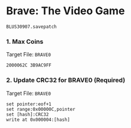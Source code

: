 # Brave: The Video Game 

`BLUS30907.savepatch`

### 1. Max Coins

Target File: `BRAVE0`

```
2000062C 3B9AC9FF
```

### 2. Update CRC32 for BRAVE0 (Required)

Target File: `BRAVE0`

```
set pointer:eof+1
set range:0x00000C,pointer
set [hash]:CRC32
write at 0x000004:[hash]
```

